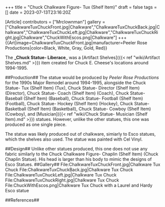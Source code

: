 +++
title = "Chuck Chalkware Figure- Tux (Shelf Item)"
draft = false
tags = []
date = 2023-07-13T23:16:20Z

[Article]
contributors = ["Mrclownman"]
gallery = ["ChalkwareTuxChuckFront.jpg|Chalkware","ChalkwareTuxChuckBack.jpg|Chalkware","ChalkwareTuxChuckLeft.jpg|Chalkware","ChalkwareTuxChuckRight.jpg|Chalkware","ChuckWithEscos.png|Chalkware"]
+++
{{Art|image=ChalkwareTuxChuckFront.jpg|manufacturer=Peeler Rose Productions|color=Black, White, Gray, Gold, Red}}

The **_Chuck Statue- Liberace**_ was a [Artifact Shelves]({{< ref "wiki/Artifact Shelves.md" >}}) item created for Chuck E. Cheese's locations around 1994-1995.

##Production##
The statue would be produced by _Peeler Rose Productions_ for the 1990s Major Remodel around 1994-1995, alongside the Chuck Statue- Tux (Shelf Item) (Tux), Chuck Statue- Director (Shelf Item) (Director), Chuck Statue- Coach (Shelf Item) (Coach), Chuck Statue- Baseball (Shelf Item) (Baseball), Chuck Statue- Football (Shelf Item) (Football), Chuck Statue- Hockey (Shelf Item) (Hockey), Chuck Statue- Basketball (Shelf Item) (Basketball), Chuck Statue- Cowboy (Shelf Item) (Cowboy), and [Musician]({{< ref "wiki/Chuck Statue- Musician (Shelf Item).md" >}}) statues. However, unlike the other statues, this one was produced as one single piece.

The statue was likely produced out of chalkware, simiarly to Esco statues, which the shelves also used. The statue was painted with Cel Vinyl.

##Design##
Unlike other statues produced, this one does not use any fabric similarly to the Chuck Chalkware Figure- Chaplin (Shelf Item) (Chuck Chaplin Statue). His head is larger than his body to mimic the designs of Esco Statues.
##Gallery##
<gallery>
File:ChalkwareTuxChuckFront.jpg|Chalkware Tux Chuck
File:ChalkwareTuxChuckBack.jpg|Chalkware Tux Chuck
File:ChalkwareTuxChuckLeft.jpg|Chalkware Tux Chuck
File:ChalkwareTuxChuckRight.jpg|Chalkware Tux Chuck
File:ChuckWithEscos.png|Chalkware Tux Chuck with a Laurel and Hardy Esco statue
</gallery>

##References##

<references responsive='0' />